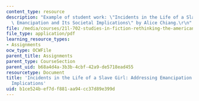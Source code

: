 ```yaml
---
content_type: resource
description: "Example of student work: \"Incidents in the Life of a Slave Girl: Addressing\
  \ Emancipation and Its Societal Implications\" by Alice Chiang.\r\n"
file: /media/courses/21l-702-studies-in-fiction-rethinking-the-american-masterpiece-fall-2007/b1ce524bef7df881aa94cc37d89e399d_achiang_essay2.pdf
file_type: application/pdf
learning_resource_types:
- Assignments
ocw_type: OCWFile
parent_title: Assignments
parent_type: CourseSection
parent_uid: b68a4d4a-3b3b-4cbf-42a9-de5718ead455
resourcetype: Document
title: 'Incidents in the Life of a Slave Girl: Addressing Emancipation and Its Societal
  Implications'
uid: b1ce524b-ef7d-f881-aa94-cc37d89e399d
---
```

